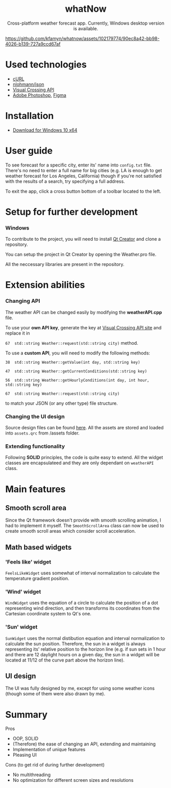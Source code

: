 <h1 align=center>whatNow</h1>

<p align=center>Cross-platform weather forecast app. Currently, Windows desktop version is available.</p>


https://github.com/kfamyn/whatnow/assets/102179774/90ec8a42-bb98-4026-b139-727a9ccd67af


# Used technologies

- [cURL](https://github.com/curl/curl)
- [nlohmann/json](https://github.com/nlohmann/json)
- [Visual Crossing API](https://www.visualcrossing.com/weather-api)
- [Adobe Photoshop](https://www.adobe.com/products/photoshop.html), [Figma](https://www.figma.com)

# Installation

- [Download for Windows 10 x64](https://drive.google.com/drive/folders/1F6kvKCWHBaDPzXyZoUNG7M9hawGleJDz?usp=sharing)

# User guide

To see forecast for a specific city, enter its' name into ```config.txt``` file. There's no need to enter a full name for big cities (e.g. LA is enough to get 
weather forecast for Los Angeles, California) though if you're not satisfied with the results of a search, try specifying a full address.

To exit the app, click a cross button bottom of a toolbar located to the left.

# Setup for further development

### Windows

To contribute to the project, you will need to install [Qt Creator](https://www.qt.io/offline-installers) and clone a repository.

You can setup the project in Qt Creator by opening the Weather.pro file.

All the neccessary libraries are present in the repository.

# Extension abilities

### Changing API

The weather API can be changed easily by modifying the **weatherAPI.cpp** file.

To use your **own API key**, generate the key at [Visual Crossing API site](https://www.visualcrossing.com/weather-api) and replace it in 

```67  std::string Weather::request(std::string city)``` method.

To use a **custom API**, you will need to modify the following methods:

```38  std::string Weather::getValue(int day, std::string key)```

```47  std::string Weather::getCurrentConditions(std::string key)```

```56  std::string Weather::getHourlyConditions(int day, int hour, std::string key)```

```67  std::string Weather::request(std::string city)```

to match your JSON (or any other type) file structure.

### Changing the UI design

Source design files can be found [here](https://drive.google.com/drive/folders/1MHNE3X0bIiFR21KZzGY0SP5APGhgvf-c?usp=sharing). All the assets are stored and loaded into ```assets.qrc``` from /assets folder.

### Extending functionality

Following **SOLID** principles, the code is quite easy to extend. All the widget classes are encapsulateed and they are only dependant on ```weatherAPI``` class.

# Main features

## Smooth scroll area

Since the Qt framework doesn't provide with smooth scrolling animation, I had to implement it myself.
The ```SmoothScrollArea``` class can now be used to create smooth scroll areas which consider scroll acceleration.

## Math based widgets

### 'Feels like' widget

```FeelsLikeWidget``` uses somewhat of interval normalization to calculate the temperature gradient position.

### 'Wind' widget

```WindWidget``` uses the equation of a circle to calculate the position of a dot representing wind direction, and then transforms its coordinates from 
the Cartesian coordinate system to Qt's one.

### 'Sun' widget

```SunWidget``` uses the normal distibution equation and interval normalization to calculate the sun position. Therefore, the sun in a widget is always 
representing its' relative position to the horizon line (e.g. if sun sets in 1 hour and there are 12 daylight hours on a given day, the sun in a widget will
be located at 11/12 of the curve part above the horizon line).

## UI design

The UI was fully designed by me, except for using some weather icons (though some of them were also drawn by me).

# Summary

Pros

- OOP, SOLID
- (Therefore) the ease of changing an API, extending and maintaining
- Implementation of unique features
- Pleasing UI

Cons (to get rid of during further development)

- No multithreading
- No optimization for different screen sizes and resolutions
